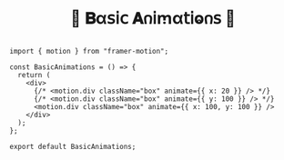 
<h1  align="center" > 🍄 𝐁α𝗌𝗂𝖼 𝐀𐓣𝗂ꭑα𝗍𝗂ⱺ𐓣𝗌  🥠</h1>

```TSX

import { motion } from "framer-motion";

const BasicAnimations = () => {
  return (
    <div>
      {/* <motion.div className="box" animate={{ x: 20 }} /> */}
      {/* <motion.div className="box" animate={{ y: 100 }} /> */}
      <motion.div className="box" animate={{ x: 100, y: 100 }} />
    </div>
  );
};

export default BasicAnimations;

```